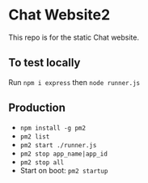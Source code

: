 # Chat Website2

This repo is for the static Chat website.

## To test locally

Run `npm i express` then `node runner.js`

## Production

- `npm install -g pm2`
- `pm2 list`
- `pm2 start ./runner.js`
- `pm2 stop app_name|app_id`
- `pm2 stop all`
- Start on boot: `pm2 startup`
